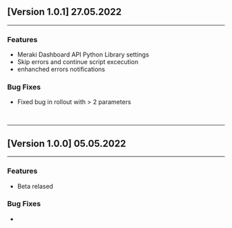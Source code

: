## [Version 1.0.1] 27.05.2022

---

### Features

- Meraki Dashboard API Python Library settings
- Skip errors and continue script excecution
- enhanched errors notifications

### Bug Fixes

- Fixed bug in rollout with > 2 parameters

<br>

---

## [Version 1.0.0] 05.05.2022

---

### Features

- Beta relased

### Bug Fixes

-
